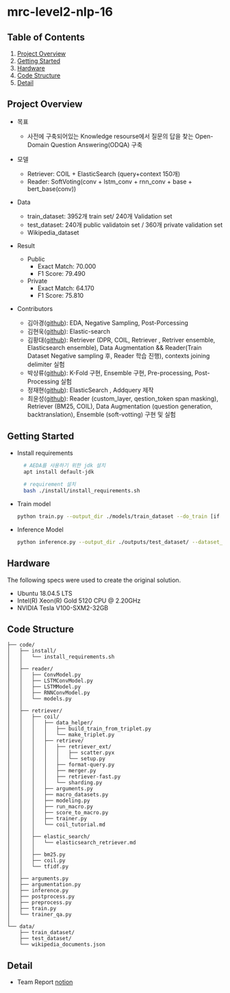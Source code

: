# mrc-level2-nlp-16

## Table of Contents
  1. [Project Overview](#Project-Overview)
  2. [Getting Started](#Getting-Started)
  3. [Hardware](#Hardware)
  3. [Code Structure](#Code-Structure)
  4. [Detail](#Detail)

## Project Overview
  * 목표
    * 사전에 구축되어있는 Knowledge resourse에서 질문의 답을 찾는 Open-Domain Question Answering(ODQA) 구축
  * 모델
    * Retriever: COIL + ElasticSearch (query+context 150개)
    * Reader: SoftVoting(conv + lstm_conv + rnn_conv + base + bert_base(conv))

  * Data
    * train_dataset: 3952개 train set/ 240개 Validation set
    * test_dataset: 240개 public validatoin set / 360개 private validation set  
    * Wikipedia_dataset

  * Result
    * Public
      * Exact Match: 70.000
      * F1 Score: 79.490
    * Private
      * Exact Match: 64.170
      * F1 Score: 75.810

  * Contributors
    * 김아경([github](https://github.com/EP000)): EDA, Negative Sampling, Post-Porcessing
    * 김현욱([github](https://github.com/powerwook)): Elastic-search
    * 김황대([github](https://github.com/kimhwangdae)): Retriever (DPR, COIL, Retriever , Retriver ensemble, Elasticsearch ensemble), Data Augmentation && Reader(Train Dataset Negative sampling 후, Reader 학습 진행), contexts joining delimiter 실험 
    * 박상류([github](https://github.com/psrpsj)): K-Fold 구현, Ensemble 구현, Pre-processing, Post-Processing 실험
    * 정재현([github](https://github.com/JHyunJung)): ElasticSearch , Addquery 제작
    * 최윤성([github](https://github.com/choi-yunsung)): Reader (custom_layer, qestion_token span masking), Retriever (BM25, COIL), Data Augmentation (question generation, backtranslation), Ensemble (soft-votting) 구현 및 실험

## Getting Started
  * Install requirements
    ``` bash
      # AEDA를 사용하기 위한 jdk 설치
      apt install default-jdk
      
      # requirement 설치
      bash ./install/install_requirements.sh
    ```
  * Train model
    ``` bash
    python train.py --output_dir ./models/train_dataset --do_train [if use K-fold add --do_kfold]
    ```
  * Inference Model
    ``` bash
    python inference.py --output_dir ./outputs/test_dataset/ --dataset_name ../data/test_dataset/ --model_name_or_path ./models/train_dataset/ --do_predict [if use K-fold add --do_kfold]
    ```
## Hardware
The following specs were used to create the original solution.
- Ubuntu 18.04.5 LTS
- Intel(R) Xeon(R) Gold 5120 CPU @ 2.20GHz
- NVIDIA Tesla V100-SXM2-32GB

## Code Structure
```
├── code/      
│   ├── install/
│   │   └── install_requirements.sh
│   │
│   ├── reader/
│   │   ├── ConvModel.py
│   │   ├── LSTMConvModel.py
│   │   ├── LSTMModel.py
│   │   ├── RNNConvModel.py
│   │   └── models.py
│   │
│   ├── retriever/
│   │   ├── coil/
│   │   │   ├── data_helper/
│   │   │   │   ├── build_train_from_triplet.py
│   │   │   │   └── make_triplet.py
│   │   │   ├── retrieve/
│   │   │   │   ├── retriever_ext/
│   │   │   │   │   ├── scatter.pyx
│   │   │   │   │   └── setup.py
│   │   │   │   ├── format-query.py
│   │   │   │   ├── merger.py
│   │   │   │   ├── retriever-fast.py
│   │   │   │   └── sharding.py
│   │   │   ├── arguments.py
│   │   │   ├── macro_datasets.py
│   │   │   ├── modeling.py
│   │   │   ├── run_macro.py
│   │   │   ├── score_to_macro.py
│   │   │   ├── trainer.py
│   │   │   └── coil_tutorial.md
│   │   │
│   │   ├── elastic_search/
│   │   │   └── elasticsearch_retriever.md
│   │   │
│   │   ├── bm25.py
│   │   ├── coil.py
│   │   └── tfidf.py
│   │
│   ├── arguments.py
│   ├── argumentation.py
│   ├── inference.py
│   ├── postprocess.py
│   ├── preprocess.py
│   ├── train.py
│   └── trainer_qa.py                   
│
└── data/
    ├── train_dataset/
    ├── test_dataset/
    └── wikipedia_documents.json
```

## Detail
  * Team Report [notion](https://glossy-crib-1b1.notion.site/_level2_mrc_16-fef387ea8c734952a9eacf4ddb78c707)



